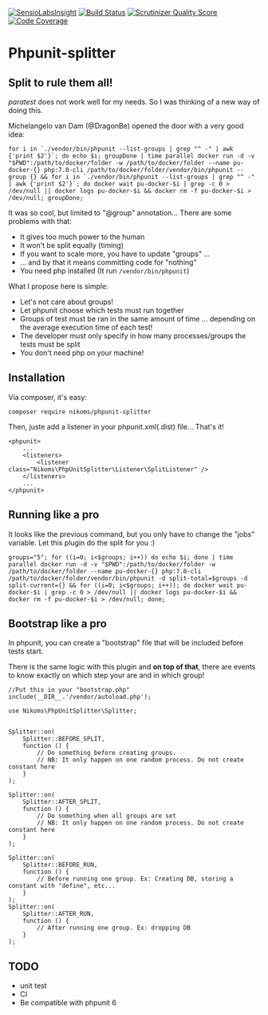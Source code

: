 [![SensioLabsInsight](https://insight.sensiolabs.com/projects/6c31c675-d230-4330-b33f-701806e39d78/mini.png)](https://insight.sensiolabs.com/projects/6c31c675-d230-4330-b33f-701806e39d78)
[![Build Status](https://travis-ci.org/Nikoms/phpunit-splitter.svg?branch=master)](https://travis-ci.org/Nikoms/phpunit-splitter/)
[![Scrutinizer Quality Score](https://scrutinizer-ci.com/g/Nikoms/phpunit-splitter/badges/quality-score.png)](https://scrutinizer-ci.com/g/Nikoms/phpunit-splitter/)
[![Code Coverage](https://scrutinizer-ci.com/g/Nikoms/phpunit-splitter/badges/coverage.png)](https://scrutinizer-ci.com/g/Nikoms/phpunit-splitter/)


# Phpunit-splitter

## Split to rule them all!

_paratest_ does not work well for my needs. So I was thinking of a new way of doing this.


Michelangelo van Dam (@DragonBe) opened the door with a very good idea:
```
for i in `./vendor/bin/phpunit --list-groups | grep "^ -" | awk {'print $2'}`; do echo $i; groupDone | time parallel docker run -d -v "$PWD":/path/to/docker/folder -w /path/to/docker/folder --name pu-docker-{} php:7.0-cli /path/to/docker/folder/vendor/bin/phpunit --group {} && for i in `./vendor/bin/phpunit --list-groups | grep "^ -" | awk {'print $2'}`; do docker wait pu-docker-$i | grep -c 0 > /dev/null || docker logs pu-docker-$i && docker rm -f pu-docker-$i > /dev/null; groupDone;
```

It was so cool, but limited to "@group" annotation... There are some problems with that:
* It gives too much power to the human
* It won't be split equally (timing)
* If you want to scale more, you have to update "groups" ...
* ... and by that it means committing code for "nothing"
* You need php installed (It run `/vendor/bin/phpunit`)

What I propose here is simple:

* Let's not care about groups!
* Let phpunit choose which tests must run together
* Groups of test must be ran in the same amount of time ... depending on the average execution time of each test!
* The developer must only specify in how many processes/groups the tests must be split
* You don't need php on your machine!

## Installation

Via composer, it's easy:
```
composer require nikoms/phpunit-splitter
```

Then, juste add a listener in your phpunit.xml(.dist) file... That's it!

```
<phpunit>
    ...
    <listeners>
        <listener class="Nikoms\PhpUnitSplitter\Listener\SplitListener" />
    </listeners>
    ...
</phpunit>
```

## Running like a pro

It looks like the previous command, but you only have to change the "jobs" variable. Let this plugin do the split for you :)

```
groups="5"; for ((i=0; i<$groups; i++)) do echo $i; done | time parallel docker run -d -v "$PWD":/path/to/docker/folder -w /path/to/docker/folder --name pu-docker-{} php:7.0-cli /path/to/docker/folder/vendor/bin/phpunit -d split-total=$groups -d split-current={} && for ((i=0; i<$groups; i++)); do docker wait pu-docker-$i | grep -c 0 > /dev/null || docker logs pu-docker-$i && docker rm -f pu-docker-$i > /dev/null; done;
```

## Bootstrap like a pro

In phpunit, you can create a "bootstrap" file that will be included before tests start.

There is the same logic with this plugin and **on top of that**, there are events to know exactly on which step your are and in which group!

```
//Put this in your "bootstrap.php"
include(__DIR__.'/vendor/autoload.php');

use Nikoms\PhpUnitSplitter\Splitter;


Splitter::on(
    Splitter::BEFORE_SPLIT,
    function () {
        // Do something before creating groups.
        // NB: It only happen on one random process. Do not create constant here
    }
);

Splitter::on(
    Splitter::AFTER_SPLIT,
    function () {
        // Do something when all groups are set
        // NB: It only happen on one random process. Do not create constant here
    }
);

Splitter::on(
    Splitter::BEFORE_RUN,
    function () {
        // Before running one group. Ex: Creating DB, storing a constant with "define", etc...
    }
);
Splitter::on(
    Splitter::AFTER_RUN,
    function () {
        // After running one group. Ex: dropping DB
    }
);
```

## TODO
* unit test
* CI
* Be compatible with phpunit 6

